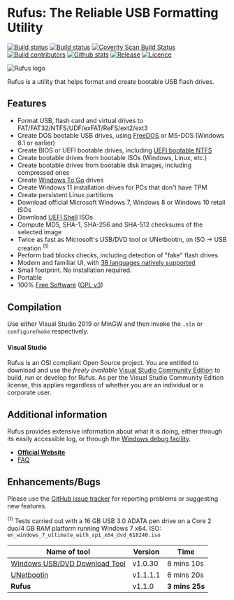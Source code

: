Rufus: The Reliable USB Formatting Utility
==========================================

[![Build status](https://img.shields.io/github/workflow/status/pbatard/rufus/VS2019.svg?style=flat-square&label=VS2019)](https://github.com/pbatard/rufus/actions/workflows/vs2019.yml)
[![Build status](https://img.shields.io/github/workflow/status/pbatard/rufus/MinGW.svg?style=flat-square&label=MinGW)](https://github.com/pbatard/rufus/actions/workflows/mingw.yml)
[![Coverity Scan Build Status](https://img.shields.io/coverity/scan/2172.svg?style=flat-square)](https://scan.coverity.com/projects/pbatard-rufus)
[![Build contributors](https://img.shields.io/github/contributors/pbatard/rufus.svg?style=flat-square)](https://github.com/pbatard/rufus/graphs/contributors)
[![Github stats](https://img.shields.io/github/downloads/pbatard/rufus/total.svg?label=downloads%20%28since%202019%29&style=flat-square)](https://github.com/pbatard/rufus/releases)
[![Release](https://img.shields.io/github/release-pre/pbatard/rufus.svg?style=flat-square)](https://github.com/pbatard/rufus/releases)
[![Licence](https://img.shields.io/badge/license-GPLv3-blue.svg?style=flat-square)](https://www.gnu.org/licenses/gpl-3.0.en.html)

![Rufus logo](https://raw.githubusercontent.com/pbatard/rufus/master/res/icons/rufus-128.png)

Rufus is a utility that helps format and create bootable USB flash drives.

Features
--------

* Format USB, flash card and virtual drives to FAT/FAT32/NTFS/UDF/exFAT/ReFS/ext2/ext3
* Create DOS bootable USB drives, using [FreeDOS](https://www.freedos.org) or MS-DOS (Windows 8.1 or earlier)
* Create BIOS or UEFI bootable drives, including [UEFI bootable NTFS](https://github.com/pbatard/uefi-ntfs)
* Create bootable drives from bootable ISOs (Windows, Linux, etc.)
* Create bootable drives from bootable disk images, including compressed ones
* Create [Windows To Go](https://en.wikipedia.org/wiki/Windows_To_Go) drives
* Create Windows 11 installation drives for PCs that don't have TPM
* Create persistent Linux partitions
* Download official Microsoft Windows 7, Windows 8 or Windows 10 retail ISOs
* Download [UEFI Shell](https://github.com/pbatard/UEFI-Shell) ISOs
* Compute MD5, SHA-1, SHA-256 and SHA-512 checksums of the selected image
* Twice as fast as Microsoft's USB/DVD tool or UNetbootin, on ISO → USB creation <sup>(1)</sup>
* Perform bad blocks checks, including detection of "fake" flash drives
* Modern and familiar UI, with [38 languages natively supported](https://github.com/pbatard/rufus/wiki/FAQ#What_languages_are_natively_supported_by_Rufus)
* Small footprint. No installation required.
* Portable
* 100% [Free Software](https://www.gnu.org/philosophy/free-sw) ([GPL v3](https://www.gnu.org/licenses/gpl-3.0))

Compilation
-----------

Use either Visual Studio 2019 or MinGW and then invoke the `.sln` or `configure`/`make` respectively.

#### Visual Studio

Rufus is an OSI compliant Open Source project. You are entitled to
download and use the *freely available* [Visual Studio Community Edition](https://www.visualstudio.com/vs/community/)
to build, run or develop for Rufus. As per the Visual Studio Community Edition license,
this applies regardless of whether you are an individual or a corporate user.

Additional information
----------------------

Rufus provides extensive information about what it is doing, either through its
easily accessible log, or through the [Windows debug facility](https://docs.microsoft.com/en-us/sysinternals/downloads/debugview).

* [__Official Website__](https://rufus.ie)
* [FAQ](https://github.com/pbatard/rufus/wiki/FAQ)

Enhancements/Bugs
-----------------

Please use the [GitHub issue tracker](https://github.com/pbatard/rufus/issues)
for reporting problems or suggesting new features.


<sup>(1)</sup> Tests carried out with a 16 GB USB 3.0 ADATA pen drive on a Core 2 duo/4 GB RAM platform running Windows 7 x64.
ISO: `en_windows_7_ultimate_with_sp1_x64_dvd_618240.iso`

| Name of tool | Version | Time |
| ------------ | ------- | ---- |
| [Windows USB/DVD Download Tool](https://www.microsoft.com/en-us/download/windows-usb-dvd-download-tool) | v1.0.30 | 8 mins 10s |
| [UNetbootin](https://unetbootin.github.io) | v1.1.1.1 | 6 mins 20s |
| **Rufus** | v1.1.0 | **3 mins 25s** |
